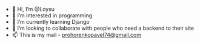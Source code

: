 - 👋 Hi, I’m @Loysu
- 👀 I’m interested in programming
- 🌱 I’m currently learning Django
- 💞️ I’m looking to collaborate with people who need a backend to their site
- 📫 This is my mail - prohorenkopavel74@gmail.com

<!---
Loysu/Loysu is a ✨ special ✨ repository because its `README.md` (this file) appears on your GitHub profile.
You can click the Preview link to take a look at your changes.
--->
